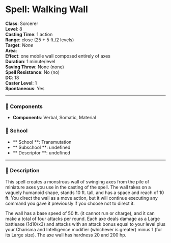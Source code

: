 
# Spell: Walking Wall
**Class**: Sorcerer  
**Level**: 8  
**Casting Time**: 1 action  
**Range**: close (25 + 5 ft./2 levels)  
**Target**: _None_  
**Area**:   
**Effect**: one mobile wall composed entirely of axes  
**Duration**: 1 minute/level  
**Saving Throw**: None (none)  
**Spell Resistance**: No (no)  
**DC**: 18  
**Caster Level**: 1  
**Spontaneous**: Yes

---

### 🔮 Components
- **Components**: Verbal, Somatic, Material

### 🏫 School
- ** School **: Transmutation
- ** Subschool **: undefined
- ** Descriptor **: undefined
---

### 📜 Description
This spell creates a monstrous wall of swinging axes from the pile of miniature axes you use in the casting of the spell. The wall takes on a vaguely humanoid shape, stands 10 ft. tall, and has a space and reach of 10 ft. You direct the wall as a move action, but it will continue executing any command you gave it previously if you choose not to direct it.

The wall has a base speed of 50 ft. (it cannot run or charge), and it can make a total of four attacks per round. Each axe deals damage as a Large battleaxe (1d10/x3) and attacks with an attack bonus equal to your level plus your Charisma and Intelligence modifier (whichever is greater) minus 1 (for its Large size). The axe wall has hardness 20 and 200 hp.
